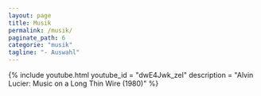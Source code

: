 ```yaml
---
layout: page
title: Musik
permalink: /musik/
paginate_path: 6
categorie: "musik"
tagline: "- Auswahl"
---
```


{% include youtube.html youtube_id = "dwE4Jwk_zeI"  description = "Alvin Lucier: Music on a Long Thin Wire (1980)" %}
